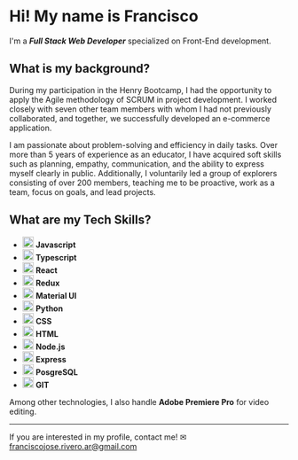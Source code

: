 # Hi! My name is Francisco 
I'm a _**Full Stack Web Developer**_ specialized on Front-End development.

## What is my background?
During my participation in the Henry Bootcamp, I had the opportunity to apply the Agile methodology of SCRUM in project development. I worked closely with seven other team members with whom I had not previously collaborated, and together, we successfully developed an e-commerce application.

I am passionate about problem-solving and efficiency in daily tasks. Over more than 5 years of experience as an educator, I have acquired soft skills such as planning, empathy, communication, and the ability to express myself clearly in public. Additionally, I voluntarily led a group of explorers consisting of over 200 members, teaching me to be proactive, work as a team, focus on goals, and lead projects.

## What are my Tech Skills?

-  <img src="https://upload.wikimedia.org/wikipedia/commons/6/6a/JavaScript-logo.png" alt="Icon" width="20"> **Javascript**
-  <img src="https://upload.wikimedia.org/wikipedia/commons/thumb/4/4c/Typescript_logo_2020.svg/2048px-Typescript_logo_2020.svg.png" alt="Icon" width="20"> **Typescript**
- <img src="https://upload.wikimedia.org/wikipedia/commons/thumb/a/a7/React-icon.svg/2300px-React-icon.svg.png" alt="Icon" width="20"> **React** 
-  <img src="https://seeklogo.com/images/R/redux-logo-9CA6836C12-seeklogo.com.png" alt="Icon" width="20"> **Redux**
-  <img src="https://seeklogo.com/images/M/mui-logo-56F171E991-seeklogo.com.png" alt="Icon" width="20"> **Material UI**
-  <img src="https://seeklogo.com/images/P/python-logo-A32636CAA3-seeklogo.com.png" alt="Icon" width="20"> **Python**
-  <img src="https://upload.wikimedia.org/wikipedia/commons/thumb/6/62/CSS3_logo.svg/800px-CSS3_logo.svg.png" alt="Icon" width="20"> **CSS**
-  <img src="https://cdn-icons-png.flaticon.com/512/732/732212.png" alt="Icon" width="20"> **HTML**
- <img src="[https://camo.githubusercontent.com/ad23f218338fb332b15bf837b6f458654b86254955cf9b505498de75b0f1a8ac/68747470733a2f2f6d6964752e6465762f696d616765732f746167732f6e6f64652e706e67](https://firebasestorage.googleapis.com/v0/b/portfolio-fri.appspot.com/o/images%2FNODE.png?alt=media&token=3256b464-2a7b-4a36-bba1-70b40af0c4ac)" alt="Icon" width="20"> **Node.js**
-  <img src="https://camo.githubusercontent.com/f1f8876d2ac3275f78669101a03a6a82d72bbe6fbc5a5dc09b4b6110f6ce66b1/68747470733a2f2f6164776172652d746563686e6f6c6f676965732e73332e616d617a6f6e6177732e636f6d2f75706c6f6164732f746563686e6f6c6f67792f7468756d626e61696c2f32302f657870726573732d6a732e706e67" alt="Icon" width="20"> **Express**
-  <img src="https://cdn.icon-icons.com/icons2/2699/PNG/512/postgresql_src_logo_icon_170834.png" alt="Icon" width="20"> **PosgreSQL**
-  <img src="https://git-scm.com/images/logos/downloads/Git-Icon-1788C.png" alt="Icon" width="20"> **GIT**

Among other technologies, I also handle **Adobe Premiere Pro** for video editing.
______________________________________________________________________________________________________
If you are interested in my profile, contact me! ✉ franciscojose.rivero.ar@gmail.com


<!--
**riverofrancisco/riverofrancisco** is a ✨ _special_ ✨ repository because its `README.md` (this file) appears on your GitHub profile.

Here are some ideas to get you started:

- 🔭 I’m currently working on ...
- 🌱 I’m currently learning ...
- 👯 I’m looking to collaborate on ...
- 🤔 I’m looking for help with ...
- 💬 Ask me about ...
- 📫 How to reach me: ...
- 😄 Pronouns: ...
- ⚡ Fun fact: ...
-->
